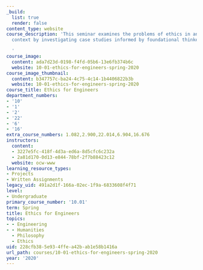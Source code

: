 ```yaml
---
_build:
  list: true
  render: false
content_type: website
course_description: 'This seminar examines the problems of ethics in an engineering
  context by investigating case studies informed by foundational thinkers in ethics.

  '
course_image:
  content: ada7d23d-0198-f4fd-05b6-13e6fb374b6c
  website: 10-01-ethics-for-engineers-spring-2020
course_image_thumbnail:
  content: b347757c-ba24-4c75-4c14-1b4406822b3b
  website: 10-01-ethics-for-engineers-spring-2020
course_title: Ethics for Engineers
department_numbers:
- '10'
- '1'
- '2'
- '22'
- '6'
- '16'
extra_course_numbers: 1.082,2.900,22.014,6.904,16.676
instructors:
  content:
  - 3227e5fc-418f-4d3a-ed6a-8d5cfc6c232a
  - 2a81d170-0d13-e844-78bf-2f7b88423c12
  website: ocw-www
learning_resource_types:
- Projects
- Written Assignments
legacy_uid: 491a2d1f-166a-02ec-1f9a-6833608f4f71
level:
- Undergraduate
primary_course_number: '10.01'
term: Spring
title: Ethics for Engineers
topics:
- - Engineering
- - Humanities
  - Philosophy
  - Ethics
uid: 228cfb38-5e93-4ffe-a42b-ab1e58b1416a
url_path: courses/10-01-ethics-for-engineers-spring-2020
year: '2020'
---
```

